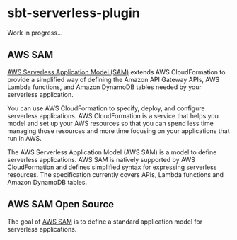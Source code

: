 # sbt-serverless-plugin
Work in progress...

## AWS SAM
[AWS Serverless Application Model (SAM)](http://docs.aws.amazon.com/lambda/latest/dg/deploying-lambda-apps.html) extends AWS CloudFormation to provide a simplified way of defining the Amazon API Gateway APIs, AWS Lambda functions, and Amazon DynamoDB tables needed by your serverless application.

You can use AWS CloudFormation to specify, deploy, and configure serverless applications. AWS CloudFormation is a service that helps you model and set up your AWS resources so that you can spend less time managing those resources and more time focusing on your applications that run in AWS.

The AWS Serverless Application Model (AWS SAM) is a model to define serverless applications. AWS SAM is natively supported by AWS CloudFormation and defines simplified syntax for expressing serverless resources. The specification currently covers APIs, Lambda functions and Amazon DynamoDB tables.

## AWS SAM Open Source
The goal of [AWS SAM](https://github.com/awslabs/serverless-application-model) is to define a standard application model for serverless applications.




